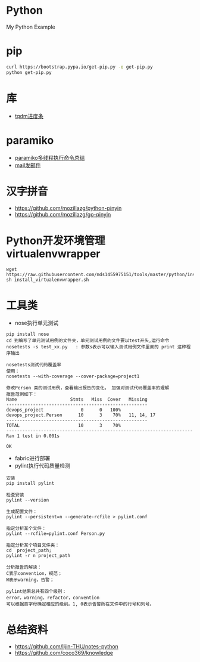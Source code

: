 # Python
My Python Example

# pip
``` bash
curl https://bootstrap.pypa.io/get-pip.py -o get-pip.py
python get-pip.py
```

# 库
- [tqdm进度条](https://github.com/tqdm/tqdm)
# paramiko
- [paramiko多线程执行命令总结](https://github.com/mds1455975151/Python/blob/master/paramiko/paramiko_muti.md)
- [mail发邮件](http://www.runoob.com/python/python-email.html)

# 汉字拼音
- https://github.com/mozillazg/python-pinyin
- https://github.com/mozillazg/go-pinyin

# Python开发环境管理virtualenvwrapper
```
wget https://raw.githubusercontent.com/mds1455975151/tools/master/python/install_virtualenvwrapper.sh
sh install_virtualenvwrapper.sh
```

# 工具类
- nose执行单元测试
```
pip install nose
cd 到编写了单元测试用例的文件夹，单元测试用例的文件要以test开头,运行命令
nosetests -s test_xx.py   : 参数s表示可以输入测试用例文件里面的 print 这种程序输出

nosetests测试代码覆盖率
使用：
nosetests --with-coverage --cover-package=project1

修改Person 类的测试用例，查看输出报告的变化， 加强对测试代码覆盖率的理解
报告范例如下：
Name                    Stmts   Miss  Cover   Missing
-----------------------------------------------------
devops_project              0      0   100%   
devops_project.Person      10      3    70%   11, 14, 17
-----------------------------------------------------
TOTAL                      10      3    70%   
----------------------------------------------------------------------
Ran 1 test in 0.001s

OK
```
- fabric进行部署
- pylint执行代码质量检测
```
安装
pip install pylint

检查安装
pylint --version

生成配置文件：
pylint --persistent=n --generate-rcfile > pylint.conf

指定分析某个文件：
pylint --rcfile=pylint.conf Person.py

指定分析某个项目文件夹：
cd  project_path;
pylint -r n project_path

分析报告的解读：
C表示convention，规范；
W表示warning，告警；

pylint结果总共有四个级别：
error，warning，refactor，convention
可以根据首字母确定相应的级别。1, 0表示告警所在文件中的行号和列号。
```

# 总结资料
- https://github.com/lijin-THU/notes-python
- https://github.com/coco369/knowledge
